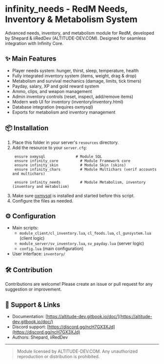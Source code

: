 # infinity_needs - RedM Needs, Inventory & Metabolism System

Advanced needs, inventory, and metabolism module for RedM, developed by Shepard & iiRedDev (ALTITUDE-DEV.COM). Designed for seamless integration with Infinity Core.

## ✨ Main Features

- Player needs system: hunger, thirst, sleep, temperature, health
- Fully integrated inventory system (items, weight, drag & drop)
- Metabolism and survival mechanics (damage, limits, tick timers)
- Payday, salary, XP and gold reward system
- Ammo, clips, and weapon management
- Admin inventory controls (reset, inspect, add/remove items)
- Modern web UI for inventory (inventory/inventory.html)
- Database integration (requires oxmysql)
- Exports for metabolism and inventory management

## 📦 Installation

1. Place this folder in your server's `resources` directory.
2. Add the resource to your `server.cfg`:
   ```
    ensure oxmysql              # Module SQL
    ensure infinity_core          # Module Framework core
    ensure infinity_skin          # Module Skin (skins)
    ensure infinity_chars         # Module Multichars (verif accounts and multichars)
    
    ensure infinity_needs         # Module Metabolism, inventory (inventory and metabolism)
   ```
3. Make sure [oxmysql](https://github.com/overextended/oxmysql) is installed and started before this script.
4. Configure the files as needed.

## ⚙️ Configuration

- Main scripts:
  - `module_client/cl_inventory.lua`, `cl_foods.lua`, `cl_gunsystem.lua` (client logic)
  - `module_server/sv_inventory.lua`, `sv_payday.lua` (server logic)
  - `config.lua` (main configuration)
- User interface: `inventory/`

## 🛠 Contribution

Contributions are welcome!
Please create an issue or pull request for any suggestion or improvement.

## 🤝 Support & Links

- Documentation: [https://altitude-dev.gitbook.io/doc/](https://altitude-dev.gitbook.io/doc/)
- Discord support: [https://discord.gg/ncH7GX3XJd](https://discord.gg/ncH7GX3XJd)
- Authors: Shepard, iiRedDev

---

> Module licensed by ALTITUDE-DEV.COM. Any unauthorized reproduction or distribution is prohibited.
